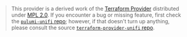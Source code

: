 > This provider is a derived work of the [Terraform Provider](https://github.com/paultyng/terraform-provider-unifi)
> distributed under [MPL 2.0](https://www.mozilla.org/en-US/MPL/2.0/). If you encounter a bug or missing feature,
> first check the [`pulumi-unifi` repo](https://github.com/pulumiverse/pulumi-unifi/issues); however, if that doesn't turn up anything,
> please consult the source [`terraform-provider-unifi` repo](https://github.com/paultyng/terraform-provider-unifi/issues).
